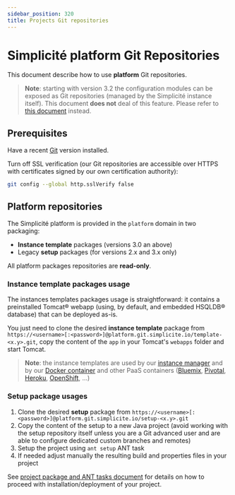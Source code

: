 ```yaml
---
sidebar_position: 320
title: Projects Git repositories
---
```


Simplicité platform Git Repositories
=====================================

This document describe how to use **platform** Git repositories.

> **Note**: starting with version 3.2 the configuration modules can be exposed as Git repositories (managed by the Simplicité instance itself).
> This document **does not** deal of this feature. Please refer to [this document](/docs/integration/webservices/git-repositories) instead.

Prerequisites
-------------

Have a recent [Git](http://git-scm.com/) version installed.

Turn off SSL verification (our Git repositories are accessible over HTTPS with certificates signed by our own certification authority):

```bash
git config --global http.sslVerify false
```

Platform repositories
---------------------

The Simplicité platform is provided in the `platform` domain in two packaging:

- **Instance template** packages (versions 3.0 an above)
- Legacy **setup** packages (for versions 2.x and 3.x only)

All platform packages repositories are **read-only**.

### Instance template packages usage

The instances templates packages usage is straightforward: it contains a preinstalled Tomcat&reg; webapp (using, by default, and embedded HSQLDB&reg; database) that can be deployed as-is.

You just need to clone the desired **instance template** package from `https://<username>[:<password>]@platform.git.simplicite.io/template-<x.y>.git`,
copy the content of the `app` in your Tomcat's `webapps` folder and start Tomcat.

> **Note**: the instance templates are used by our [instance manager](https:/docs/misc/manager) and by our [Docker container](/docs/operation/docker)
> and other PaaS containers ([Bluemix](/docs/operation/cloudfoundry), [Pivotal](/docs/operation/cloudfoundry), [Heroku](/docs/operation/heroku), [OpenShift](/docs/operation/openshift), ...)

### Setup package usages

1. Clone the desired **setup** package from `https://<username>[:<password>]@platform.git.simplicite.io/setup-<x.y>.git`
2. Copy the content of the setup to a new Java project (avoid working with the setup repository itself unless you are a Git advanced user and are able to configure dedicated custom branches and remotes)
4. Setup the project using `ant setup` ANT task
3. If needed adjust manually the resulting build and properties files in your project

See [project package and ANT tasks document](/docs/misc/java-project) for details on how to proceed with installation/deployment of your project.

